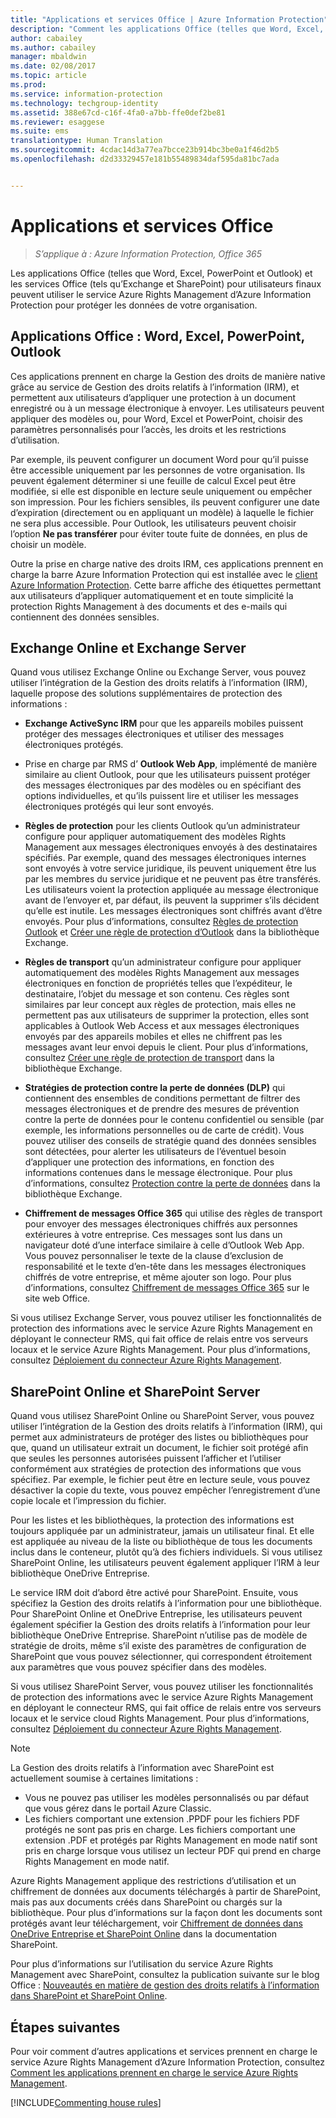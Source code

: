 ```yaml
---
title: "Applications et services Office | Azure Information Protection"
description: "Comment les applications Office (telles que Word, Excel, PowerPoint et Outlook) et les services Office (tels qu’Exchange et SharePoint) pour utilisateurs finaux peuvent utiliser le service Azure Rights Management pour protéger les données de votre organisation."
author: cabailey
ms.author: cabailey
manager: mbaldwin
ms.date: 02/08/2017
ms.topic: article
ms.prod: 
ms.service: information-protection
ms.technology: techgroup-identity
ms.assetid: 388e67cd-c16f-4fa0-a7bb-ffe0def2be81
ms.reviewer: esaggese
ms.suite: ems
translationtype: Human Translation
ms.sourcegitcommit: 4cdac14d3a77ea7bcce23b914bc3be0a1f46d2b5
ms.openlocfilehash: d2d33329457e181b55489834daf595da81bc7ada


---
```



# <a name="office-applications-and-services"></a>Applications et services Office

>*S’applique à : Azure Information Protection, Office 365*

Les applications Office (telles que Word, Excel, PowerPoint et Outlook) et les services Office (tels qu’Exchange et SharePoint) pour utilisateurs finaux peuvent utiliser le service Azure Rights Management d’Azure Information Protection pour protéger les données de votre organisation.

## <a name="office-applications-word-excel-powerpoint-outlook"></a>Applications Office : Word, Excel, PowerPoint, Outlook
Ces applications prennent en charge la Gestion des droits de manière native grâce au service de Gestion des droits relatifs à l’information (IRM), et permettent aux utilisateurs d’appliquer une protection à un document enregistré ou à un message électronique à envoyer. Les utilisateurs peuvent appliquer des modèles ou, pour Word, Excel et PowerPoint, choisir des paramètres personnalisés pour l’accès, les droits et les restrictions d’utilisation. 

Par exemple, ils peuvent configurer un document Word pour qu’il puisse être accessible uniquement par les personnes de votre organisation. Ils peuvent également déterminer si une feuille de calcul Excel peut être modifiée, si elle est disponible en lecture seule uniquement ou empêcher son impression. Pour les fichiers sensibles, ils peuvent configurer une date d’expiration (directement ou en appliquant un modèle) à laquelle le fichier ne sera plus accessible. Pour Outlook, les utilisateurs peuvent choisir l’option **Ne pas transférer** pour éviter toute fuite de données, en plus de choisir un modèle.

Outre la prise en charge native des droits IRM, ces applications prennent en charge la barre Azure Information Protection qui est installée avec le [client Azure Information Protection](../rms-client/aip-client.md ). Cette barre affiche des étiquettes permettant aux utilisateurs d’appliquer automatiquement et en toute simplicité la protection Rights Management à des documents et des e-mails qui contiennent des données sensibles.

## <a name="exchange-online-and-exchange-server"></a>Exchange Online et Exchange Server
Quand vous utilisez Exchange Online ou Exchange Server, vous pouvez utiliser l’intégration de la Gestion des droits relatifs à l’information (IRM), laquelle propose des solutions supplémentaires de protection des informations :

-   **Exchange ActiveSync IRM** pour que les appareils mobiles puissent protéger des messages électroniques et utiliser des messages électroniques protégés.

-   Prise en charge par RMS d’ **Outlook Web App**, implémenté de manière similaire au client Outlook, pour que les utilisateurs puissent protéger des messages électroniques par des modèles ou en spécifiant des options individuelles, et qu’ils puissent lire et utiliser les messages électroniques protégés qui leur sont envoyés.

-   **Règles de protection** pour les clients Outlook qu’un administrateur configure pour appliquer automatiquement des modèles Rights Management aux messages électroniques envoyés à des destinataires spécifiés. Par exemple, quand des messages électroniques internes sont envoyés à votre service juridique, ils peuvent uniquement être lus par les membres du service juridique et ne peuvent pas être transférés. Les utilisateurs voient la protection appliquée au message électronique avant de l’envoyer et, par défaut, ils peuvent la supprimer s’ils décident qu’elle est inutile. Les messages électroniques sont chiffrés avant d’être envoyés. Pour plus d’informations, consultez [Règles de protection Outlook](https://technet.microsoft.com/library/dd638178%28v=exchg.150%29.aspx) et [Créer une règle de protection d’Outlook](https://technet.microsoft.com/library/dd638196%28v=exchg.150%29.aspx) dans la bibliothèque Exchange.

-   **Règles de transport** qu’un administrateur configure pour appliquer automatiquement des modèles Rights Management aux messages électroniques en fonction de propriétés telles que l’expéditeur, le destinataire, l’objet du message et son contenu. Ces règles sont similaires par leur concept aux règles de protection, mais elles ne permettent pas aux utilisateurs de supprimer la protection, elles sont applicables à Outlook Web Access et aux messages électroniques envoyés par des appareils mobiles et elles ne chiffrent pas les messages avant leur envoi depuis le client. Pour plus d’informations, consultez [Créer une règle de protection de transport](https://technet.microsoft.com/library/dd302432.aspx) dans la bibliothèque Exchange.

-   **Stratégies de protection contre la perte de données (DLP)** qui contiennent des ensembles de conditions permettant de filtrer des messages électroniques et de prendre des mesures de prévention contre la perte de données pour le contenu confidentiel ou sensible (par exemple, les informations personnelles ou de carte de crédit). Vous pouvez utiliser des conseils de stratégie quand des données sensibles sont détectées, pour alerter les utilisateurs de l’éventuel besoin d’appliquer une protection des informations, en fonction des informations contenues dans le message électronique. Pour plus d’informations, consultez [Protection contre la perte de données](https://technet.microsoft.com/library/jj150527%28v=exchg.150%29.aspx) dans la bibliothèque Exchange.

-   **Chiffrement de messages Office 365** qui utilise des règles de transport pour envoyer des messages électroniques chiffrés aux personnes extérieures à votre entreprise. Ces messages sont lus dans un navigateur doté d’une interface similaire à celle d’Outlook Web App. Vous pouvez personnaliser le texte de la clause d’exclusion de responsabilité et le texte d’en-tête dans les messages électroniques chiffrés de votre entreprise, et même ajouter son logo. Pour plus d’informations, consultez [Chiffrement de messages Office 365](https://office.microsoft.com/o365-message-encryption-FX104179182.aspx) sur le site web Office.

Si vous utilisez Exchange Server, vous pouvez utiliser les fonctionnalités de protection des informations avec le service Azure Rights Management en déployant le connecteur RMS, qui fait office de relais entre vos serveurs locaux et le service Azure Rights Management. Pour plus d’informations, consultez [Déploiement du connecteur Azure Rights Management](../deploy-use/deploy-rms-connector.md).

## <a name="sharepoint-online-and-sharepoint-server"></a>SharePoint Online et SharePoint Server
Quand vous utilisez SharePoint Online ou SharePoint Server, vous pouvez utiliser l’intégration de la Gestion des droits relatifs à l’information (IRM), qui permet aux administrateurs de protéger des listes ou bibliothèques pour que, quand un utilisateur extrait un document, le fichier soit protégé afin que seules les personnes autorisées puissent l’afficher et l’utiliser conformément aux stratégies de protection des informations que vous spécifiez. Par exemple, le fichier peut être en lecture seule, vous pouvez désactiver la copie du texte, vous pouvez empêcher l’enregistrement d’une copie locale et l’impression du fichier.

Pour les listes et les bibliothèques, la protection des informations est toujours appliquée par un administrateur, jamais un utilisateur final. Et elle est appliquée au niveau de la liste ou bibliothèque de tous les documents inclus dans le conteneur, plutôt qu’à des fichiers individuels.  Si vous utilisez SharePoint Online, les utilisateurs peuvent également appliquer l’IRM à leur bibliothèque OneDrive Entreprise.

Le service IRM doit d’abord être activé pour SharePoint. Ensuite, vous spécifiez la Gestion des droits relatifs à l’information pour une bibliothèque. Pour SharePoint Online et OneDrive Entreprise, les utilisateurs peuvent également spécifier la Gestion des droits relatifs à l’information pour leur bibliothèque OneDrive Entreprise. SharePoint n’utilise pas de modèle de stratégie de droits, même s’il existe des paramètres de configuration de SharePoint que vous pouvez sélectionner, qui correspondent étroitement aux paramètres que vous pouvez spécifier dans des modèles.

Si vous utilisez SharePoint Server, vous pouvez utiliser les fonctionnalités de protection des informations avec le service Azure Rights Management en déployant le connecteur RMS, qui fait office de relais entre vos serveurs locaux et le service cloud Rights Management. Pour plus d’informations, consultez [Déploiement du connecteur Azure Rights Management](../deploy-use/deploy-rms-connector.md).

> [!NOTE]
> La Gestion des droits relatifs à l’information avec SharePoint est actuellement soumise à certaines limitations :
> 
> - Vous ne pouvez pas utiliser les modèles personnalisés ou par défaut que vous gérez dans le portail Azure Classic.
> - Les fichiers comportant une extension .PPDF pour les fichiers PDF protégés ne sont pas pris en charge. Les fichiers comportant une extension .PDF et protégés par Rights Management en mode natif sont pris en charge lorsque vous utilisez un lecteur PDF qui prend en charge Rights Management en mode natif.


Azure Rights Management applique des restrictions d’utilisation et un chiffrement de données aux documents téléchargés à partir de SharePoint, mais pas aux documents créés dans SharePoint ou chargés sur la bibliothèque. Pour plus d’informations sur la façon dont les documents sont protégés avant leur téléchargement, voir [Chiffrement de données dans OneDrive Entreprise et SharePoint Online](https://technet.microsoft.com/library/dn905447.aspx) dans la documentation SharePoint.

Pour plus d’informations sur l’utilisation du service Azure Rights Management avec SharePoint, consultez la publication suivante sur le blog Office : [Nouveautés en matière de gestion des droits relatifs à l’information dans SharePoint et SharePoint Online](http://blogs.office.com/2012/11/09/whats-new-with-information-rights-management-in-sharepoint-and-sharepoint-online/).

## <a name="next-steps"></a>Étapes suivantes

Pour voir comment d’autres applications et services prennent en charge le service Azure Rights Management d’Azure Information Protection, consultez [Comment les applications prennent en charge le service Azure Rights Management](applications-support.md).

[!INCLUDE[Commenting house rules](../includes/houserules.md)]


<!--HONumber=Feb17_HO2-->


